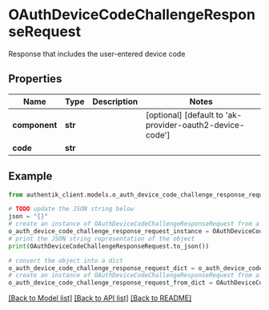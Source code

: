 # OAuthDeviceCodeChallengeResponseRequest

Response that includes the user-entered device code

## Properties

Name | Type | Description | Notes
------------ | ------------- | ------------- | -------------
**component** | **str** |  | [optional] [default to 'ak-provider-oauth2-device-code']
**code** | **str** |  | 

## Example

```python
from authentik_client.models.o_auth_device_code_challenge_response_request import OAuthDeviceCodeChallengeResponseRequest

# TODO update the JSON string below
json = "{}"
# create an instance of OAuthDeviceCodeChallengeResponseRequest from a JSON string
o_auth_device_code_challenge_response_request_instance = OAuthDeviceCodeChallengeResponseRequest.from_json(json)
# print the JSON string representation of the object
print(OAuthDeviceCodeChallengeResponseRequest.to_json())

# convert the object into a dict
o_auth_device_code_challenge_response_request_dict = o_auth_device_code_challenge_response_request_instance.to_dict()
# create an instance of OAuthDeviceCodeChallengeResponseRequest from a dict
o_auth_device_code_challenge_response_request_from_dict = OAuthDeviceCodeChallengeResponseRequest.from_dict(o_auth_device_code_challenge_response_request_dict)
```
[[Back to Model list]](../README.md#documentation-for-models) [[Back to API list]](../README.md#documentation-for-api-endpoints) [[Back to README]](../README.md)


